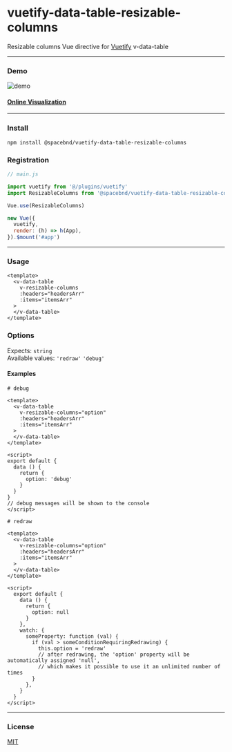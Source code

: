 # vuetify-data-table-resizable-columns

Resizable columns Vue directive for [Vuetify](https://github.com/vuetifyjs/vuetify) v-data-table

---

### Demo

![demo](https://raw.githubusercontent.com/spacebnd/vuetify-data-table-resizable-columns/main/src/demo/assets/demo.gif)

#### [Online Visualization](https://spacebnd.github.io/vuetify-data-table-resizable-columns/)

---

### Install
```shell
npm install @spacebnd/vuetify-data-table-resizable-columns
```
### Registration
```javascript
// main.js

import vuetify from '@/plugins/vuetify'
import ResizableColumns from '@spacebnd/vuetify-data-table-resizable-columns'

Vue.use(ResizableColumns)

new Vue({
  vuetify,
  render: (h) => h(App),
}).$mount('#app')
```
---

### Usage
```vue
<template>
  <v-data-table 
    v-resizable-columns 
    :headers="headersArr" 
    :items="itemsArr"
  >
  </v-data-table>
</template>
```
### Options
Expects: `string`  
Available values: `'redraw'` `'debug'`

#### Examples
```vue
# debug

<template>
  <v-data-table 
    v-resizable-columns="option" 
    :headers="headersArr" 
    :items="itemsArr"
  >
  </v-data-table>
</template>

<script>
export default {
  data () {
    return {
      option: 'debug'
    }
  }
}
// debug messages will be shown to the console
</script>

```

```vue
# redraw

<template>
  <v-data-table 
    v-resizable-columns="option" 
    :headers="headersArr" 
    :items="itemsArr"
  >
  </v-data-table>
</template>

<script>
  export default {
    data () {
      return {
        option: null
      }
    },
    watch: {
      someProperty: function (val) {
        if (val > someConditionRequiringRedrawing) {
          this.option = 'redraw'
          // after redrawing, the 'option' property will be automatically assigned 'null', 
          // which makes it possible to use it an unlimited number of times
        }
      },
    }
  }
</script>
```
---

### License

[MIT](https://github.com/spacebnd/vuetify-data-table-resizable-columns/blob/main/LICENSE.md)
